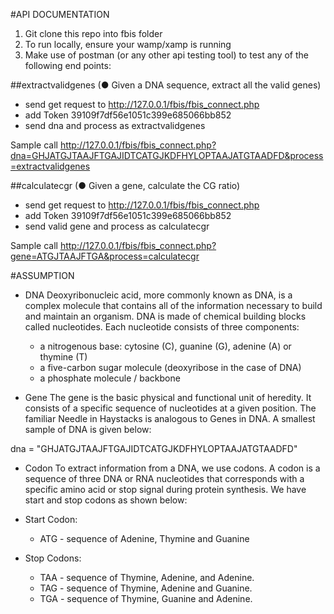 #API DOCUMENTATION
1. Git clone this repo into fbis folder
2. To run locally, ensure your wamp/xamp is running
3. Make use of postman (or any other api testing tool) to test any of the following end points:

##extractvalidgenes
(●	Given a DNA sequence, extract all the valid genes)
- send get request to  http://127.0.0.1/fbis/fbis_connect.php
- add Token 39109f7df56e1051c399e685066bb852
- send dna and process as extractvalidgenes

Sample call http://127.0.0.1/fbis/fbis_connect.php?dna=GHJATGJTAAJFTGAJIDTCATGJKDFHYLOPTAAJATGTAADFD&process=extractvalidgenes


##calculatecgr
(●	Given a gene, calculate the CG ratio)
- send get request to http://127.0.0.1/fbis/fbis_connect.php
- add Token 39109f7df56e1051c399e685066bb852
- send valid gene and process as calculatecgr

Sample call http://127.0.0.1/fbis/fbis_connect.php?gene=ATGJTAAJFTGA&process=calculatecgr



#ASSUMPTION

- DNA
    Deoxyribonucleic acid, more commonly known as DNA, is a complex molecule that contains all of the information necessary to build and maintain an organism. DNA is made of chemical building blocks called nucleotides. 
    Each nucleotide consists of three components:
    - 	a nitrogenous base: cytosine (C), guanine (G), adenine (A) or thymine (T)
    -	a five-carbon sugar molecule (deoxyribose in the case of DNA)
    -	a phosphate molecule / backbone

- Gene
The gene is the basic physical and functional unit of heredity. It consists of a specific sequence of nucleotides at a given position. The familiar Needle in Haystacks is analogous to Genes in DNA. A smallest sample of DNA is given below:

dna = "GHJATGJTAAJFTGAJIDTCATGJKDFHYLOPTAAJATGTAADFD"

- Codon
To extract information from a DNA, we use codons.  A codon is a sequence of three DNA or RNA nucleotides that corresponds with a specific amino acid or stop signal during protein synthesis. We have start and stop codons as shown below:
- Start Codon:
    - ATG - sequence of Adenine, Thymine and Guanine

- Stop Codons:
    - TAA - sequence of Thymine, Adenine, and Adenine.
    - TAG - sequence of Thymine, Adenine and Guanine.
    - TGA - sequence of Thymine, Guanine and Adenine.






